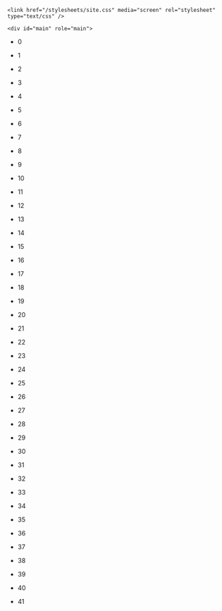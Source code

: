 <!DOCTYPE html>
<html>
  <head>
    <meta charset="utf-8">
    <!-- Always force latest IE rendering engine (even in intranet) & Chrome Frame -->
    <meta content="IE=edge,chrome=1" http-equiv="X-UA-Compatible">

    <link href="/stylesheets/site.css" media="screen" rel="stylesheet" type="text/css" />
    
  </head>
  
  <body class="index">

    <div id="main" role="main">
      

* 0


* 1


* 2


* 3


* 4


* 5


* 6


* 7


* 8


* 9


* 10


* 11


* 12


* 13


* 14


* 15


* 16


* 17


* 18


* 19


* 20


* 21


* 22


* 23


* 24


* 25


* 26


* 27


* 28


* 29


* 30


* 31


* 32


* 33


* 34


* 35


* 36


* 37


* 38


* 39


* 40


* 41


    </div>
    
  </body>
</html>